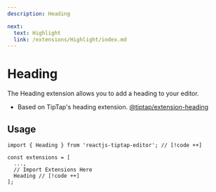 ```yaml
---
description: Heading

next:
  text: Highlight
  link: /extensions/Highlight/index.md
---
```


# Heading

The Heading extension allows you to add a heading to your editor.

- Based on TipTap's heading extension. [@tiptap/extension-heading](https://tiptap.dev/docs/editor/extensions/nodes/heading)

## Usage

```tsx
import { Heading } from 'reactjs-tiptap-editor'; // [!code ++]

const extensions = [
  ...,
  // Import Extensions Here
  Heading // [!code ++]
];
```
